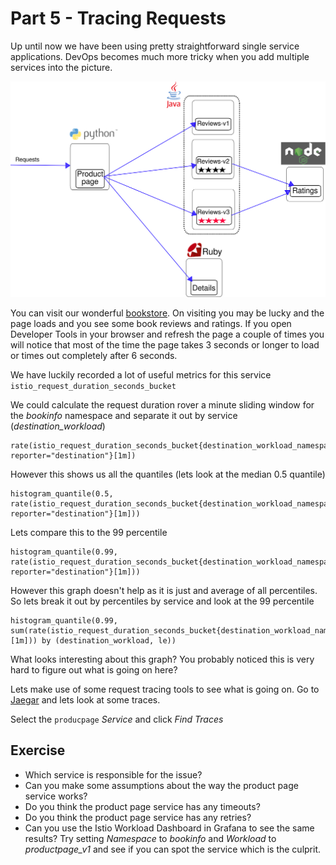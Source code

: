 # Part 5 - Tracing Requests

Up until now we have been using pretty straightforward single service applications. DevOps becomes much more tricky when you add multiple services into the picture.

![Bookinfo Architecture](images/architecture.svg "Bookinfo Architecture")

You can visit our wonderful [bookstore](http://books.workshop.devops.beekeeper.rocks). On visiting you may be lucky and the page loads and you see some book reviews and ratings. If you open Developer Tools in your browser and refresh the page a couple of times you will notice that most of the time the page takes 3 seconds or longer to load or times out completely after 6 seconds.

We have luckily recorded a lot of useful metrics for this service `istio_request_duration_seconds_bucket`

We could calculate the request duration rover a minute sliding window for the _bookinfo_ namespace and separate it out by service (_destination_workload_)

    rate(istio_request_duration_seconds_bucket{destination_workload_namespace="bookinfo", reporter="destination"}[1m])

However this shows us all the quantiles (lets look at the median 0.5 quantile)

    histogram_quantile(0.5, rate(istio_request_duration_seconds_bucket{destination_workload_namespace="bookinfo", reporter="destination"}[1m]))
    
Lets compare this to the 99 percentile

    histogram_quantile(0.99, rate(istio_request_duration_seconds_bucket{destination_workload_namespace="bookinfo", reporter="destination"}[1m]))


However this graph doesn't help as it is just and average of all percentiles. So lets break it out by percentiles by service and look at the 99 percentile

    histogram_quantile(0.99, sum(rate(istio_request_duration_seconds_bucket{destination_workload_namespace="bookinfo"}[1m])) by (destination_workload, le))


What looks interesting about this graph? You probably noticed this is very hard to figure out what is going on here?

Lets make use of some request tracing tools to see what is going on. Go to [Jaegar](http://tracing.workshop.devops.beekeeper.rocks) and lets look at some traces.

Select the `producpage` _Service_ and click _Find Traces_

## Exercise

- Which service is responsible for the issue?
- Can you make some assumptions about the way the product page service works?
- Do you think the product page service has any timeouts?
- Do you think the product page service has any retries?
- Can you use the Istio Workload Dashboard in Grafana to see the same results? Try setting _Namespace_ to _bookinfo_ and _Workload_ to _productpage_v1_ and see if you can spot the service which is the culprit.
